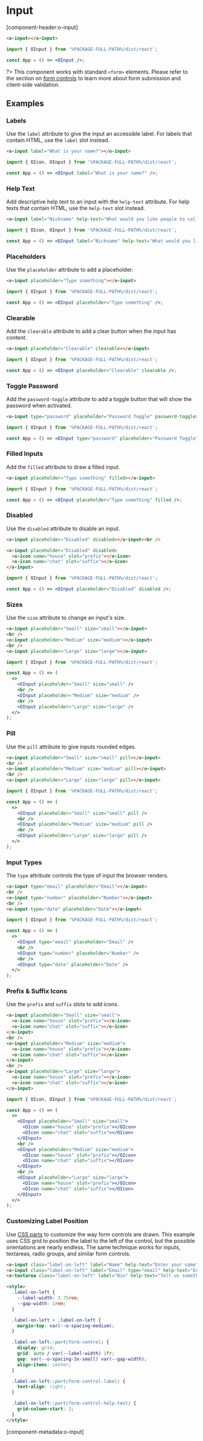 # Input

[component-header:o-input]

```html preview
<o-input></o-input>
```

```jsx react
import { OInput } from '%PACKAGE-FULL-PATH%/dist/react';

const App = () => <OInput />;
```

?> This component works with standard `<form>` elements. Please refer to the section on [form controls](/getting-started/form-controls) to learn more about form submission and client-side validation.

## Examples

### Labels

Use the `label` attribute to give the input an accessible label. For labels that contain HTML, use the `label` slot instead.

```html preview
<o-input label="What is your name?"></o-input>
```

```jsx react
import { OIcon, OInput } from '%PACKAGE-FULL-PATH%/dist/react';

const App = () => <OInput label="What is your name?" />;
```

### Help Text

Add descriptive help text to an input with the `help-text` attribute. For help texts that contain HTML, use the `help-text` slot instead.

```html preview
<o-input label="Nickname" help-text="What would you like people to call you?"></o-input>
```

```jsx react
import { OIcon, OInput } from '%PACKAGE-FULL-PATH%/dist/react';

const App = () => <OInput label="Nickname" help-text="What would you like people to call you?" />;
```

### Placeholders

Use the `placeholder` attribute to add a placeholder.

```html preview
<o-input placeholder="Type something"></o-input>
```

```jsx react
import { OInput } from '%PACKAGE-FULL-PATH%/dist/react';

const App = () => <OInput placeholder="Type something" />;
```

### Clearable

Add the `clearable` attribute to add a clear button when the input has content.

```html preview
<o-input placeholder="Clearable" clearable></o-input>
```

```jsx react
import { OInput } from '%PACKAGE-FULL-PATH%/dist/react';

const App = () => <OInput placeholder="Clearable" clearable />;
```

### Toggle Password

Add the `password-toggle` attribute to add a toggle button that will show the password when activated.

```html preview
<o-input type="password" placeholder="Password Toggle" password-toggle></o-input>
```

```jsx react
import { OInput } from '%PACKAGE-FULL-PATH%/dist/react';

const App = () => <OInput type="password" placeholder="Password Toggle" size="medium" password-toggle />;
```

### Filled Inputs

Add the `filled` attribute to draw a filled input.

```html preview
<o-input placeholder="Type something" filled></o-input>
```

```jsx react
import { OInput } from '%PACKAGE-FULL-PATH%/dist/react';

const App = () => <OInput placeholder="Type something" filled />;
```

### Disabled

Use the `disabled` attribute to disable an input.

```html preview
<o-input placeholder="Disabled" disabled></o-input><br />

<o-input placeholder="Disabled" disabled>
  <o-icon name="house" slot="prefix"></o-icon>
  <o-icon name="chat" slot="suffix"></o-icon>
</o-input>
```

```jsx react
import { OInput } from '%PACKAGE-FULL-PATH%/dist/react';

const App = () => <OInput placeholder="Disabled" disabled />;
```

### Sizes

Use the `size` attribute to change an input's size.

```html preview
<o-input placeholder="Small" size="small"></o-input>
<br />
<o-input placeholder="Medium" size="medium"></o-input>
<br />
<o-input placeholder="Large" size="large"></o-input>
```

```jsx react
import { OInput } from '%PACKAGE-FULL-PATH%/dist/react';

const App = () => (
  <>
    <OInput placeholder="Small" size="small" />
    <br />
    <OInput placeholder="Medium" size="medium" />
    <br />
    <OInput placeholder="Large" size="large" />
  </>
);
```

### Pill

Use the `pill` attribute to give inputs rounded edges.

```html preview
<o-input placeholder="Small" size="small" pill></o-input>
<br />
<o-input placeholder="Medium" size="medium" pill></o-input>
<br />
<o-input placeholder="Large" size="large" pill></o-input>
```

```jsx react
import { OInput } from '%PACKAGE-FULL-PATH%/dist/react';

const App = () => (
  <>
    <OInput placeholder="Small" size="small" pill />
    <br />
    <OInput placeholder="Medium" size="medium" pill />
    <br />
    <OInput placeholder="Large" size="large" pill />
  </>
);
```

### Input Types

The `type` attribute controls the type of input the browser renders.

```html preview
<o-input type="email" placeholder="Email"></o-input>
<br />
<o-input type="number" placeholder="Number"></o-input>
<br />
<o-input type="date" placeholder="Date"></o-input>
```

```jsx react
import { OInput } from '%PACKAGE-FULL-PATH%/dist/react';

const App = () => (
  <>
    <OInput type="email" placeholder="Email" />
    <br />
    <OInput type="number" placeholder="Number" />
    <br />
    <OInput type="date" placeholder="Date" />
  </>
);
```

### Prefix & Suffix Icons

Use the `prefix` and `suffix` slots to add icons.

```html preview
<o-input placeholder="Small" size="small">
  <o-icon name="house" slot="prefix"></o-icon>
  <o-icon name="chat" slot="suffix"></o-icon>
</o-input>
<br />
<o-input placeholder="Medium" size="medium">
  <o-icon name="house" slot="prefix"></o-icon>
  <o-icon name="chat" slot="suffix"></o-icon>
</o-input>
<br />
<o-input placeholder="Large" size="large">
  <o-icon name="house" slot="prefix"></o-icon>
  <o-icon name="chat" slot="suffix"></o-icon>
</o-input>
```

```jsx react
import { OIcon, OInput } from '%PACKAGE-FULL-PATH%/dist/react';

const App = () => (
  <>
    <OInput placeholder="Small" size="small">
      <OIcon name="house" slot="prefix"></OIcon>
      <OIcon name="chat" slot="suffix"></OIcon>
    </OInput>
    <br />
    <OInput placeholder="Medium" size="medium">
      <OIcon name="house" slot="prefix"></OIcon>
      <OIcon name="chat" slot="suffix"></OIcon>
    </OInput>
    <br />
    <OInput placeholder="Large" size="large">
      <OIcon name="house" slot="prefix"></OIcon>
      <OIcon name="chat" slot="suffix"></OIcon>
    </OInput>
  </>
);
```

### Customizing Label Position

Use [CSS parts](#css-parts) to customize the way form controls are drawn. This example uses CSS grid to position the label to the left of the control, but the possible orientations are nearly endless. The same technique works for inputs, textareas, radio groups, and similar form controls.

```html preview
<o-input class="label-on-left" label="Name" help-text="Enter your name""></o-input>
<o-input class="label-on-left" label="Email" type="email" help-text="Enter your email"></o-input>
<o-textarea class="label-on-left" label="Bio" help-text="Tell us something about yourself"></o-textarea>

<style>
  .label-on-left {
    --label-width: 3.75rem;
    --gap-width: 1rem;
  }

  .label-on-left + .label-on-left {
    margin-top: var(--o-spacing-medium);
  }

  .label-on-left::part(form-control) {
    display: grid;
    grid: auto / var(--label-width) 1fr;
    gap: var(--o-spacing-3x-small) var(--gap-width);
    align-items: center;
  }

  .label-on-left::part(form-control-label) {
    text-align: right;
  }

  .label-on-left::part(form-control-help-text) {
    grid-column-start: 2;
  }
</style>
```

[component-metadata:o-input]
